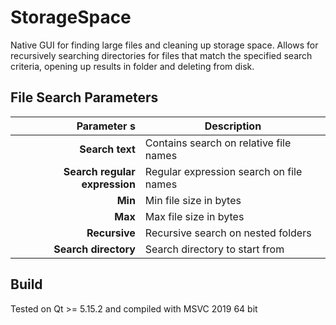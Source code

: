 
# StorageSpace

Native GUI for finding large files and cleaning up storage space. Allows for recursively searching directories for files that match the specified search criteria, opening up results in folder and deleting from disk.

## File Search Parameters

| Parameter   s| Description                                              |
|------------:| ----------------------------------------------------------|
| **Search text** | Contains search on relative file names                |
| **Search regular expression** | Regular expression search on file names |
| **Min** | Min file size in bytes                                        |
| **Max** | Max file size in bytes                                        |
| **Recursive** | Recursive search on nested folders                      |
| **Search directory** | Search directory to start from                   |

## Build

Tested on Qt >= 5.15.2 and compiled with MSVC 2019 64 bit